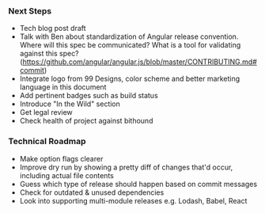 ### Next Steps
* Tech blog post draft
* Talk with Ben about standardization of Angular release convention. Where will this spec be communicated? What is a tool for validating against this spec? (https://github.com/angular/angular.js/blob/master/CONTRIBUTING.md#commit)
* Integrate logo from 99 Designs, color scheme and better marketing language in this document
* Add pertinent badges such as build status
* Introduce "In the Wild" section
* Get legal review
* Check health of project against bithound

### Technical Roadmap
* Make option flags clearer
* Improve dry run by showing a pretty diff of changes that'd occur, including actual file contents
* Guess which type of release should happen based on commit messages
* Check for outdated & unused dependencies
* Look into supporting multi-module releases e.g. Lodash, Babel, React
